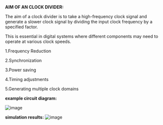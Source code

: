 
**AIM OF AN CLOCK DIVIDER:**

The aim of a clock divider is to take a high-frequency clock signal and generate a slower clock signal by dividing the input clock frequency by a specified factor. 

This is essential in digital systems where different components may need to operate at various clock speeds. 

1.Frequency Reduction 

2.Synchronization 

3.Power saving 

4.Timing adjustments 

5.Generating multiple clock domains 

**example circuit diagram:**

![image](https://github.com/user-attachments/assets/943fe1d7-667f-472c-be26-7d9947535375)

**simulation results:**
![image](https://github.com/user-attachments/assets/5f8c7033-2cf4-487e-b86e-ff489d46d4b1)


